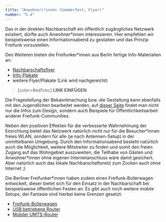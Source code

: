 ```yaml
---
title: "Anwohner\*innen (Sommerfest, Flyer)"
number: "5.4"
---
```


Das in der direkten Nachbarschaft ein öffentlich zugängliches Netzwerk existiert, dürfte auch Anwohner\*innen interessieren. Hier empfehlen wir beispielsweise einen Informationsabend zu gestalten und das Prinzip Freifunk vorzustellen. 

Des Weiteren bieten die Freifunker\*innen aus Berlin fertige Info-Materialien an:

 * [Nachbarschaftsflyer](https://berlin.freifunk.net/download/media/flyer/nachbarn/NachbarnFlyer.pdf)
 * [Info-Plakate](https://berlin.freifunk.net/download/media/flyer/hiergibtsfreifunk/)
 * weitere Flyer/Plakate (Link wird nachgereicht)
> [color=#ed1cbc] **LINK EINFÜGEN**

Die Fragestellung der Bekanntmachung bzw. die Gestaltung kann ebenfalls mit den Jugendlichen bearbeitet werden, auf [dieser Seite](https://wiki.freifunk.net/Freifunk-Styles) findet man nicht nur die Infos zum Design, sondern auch Beispiele für Öffentlichkeitsarbeit anderer Freifunk-Communities.

Neben den positiven Effekten für die verbesserte  Wahrnehmung der Einrichtung bietet das Netzwerk natürlich nicht nur für die Besucher\*innen freies WLAN, sondern für alle (je nach Antennen-Setup) in der unmittelbaren Umgebung. Durch den Informationsabend besteht natürlich auch die Möglichkeit, weitere Mitstreiter zu finden und somit den freien Zugang auf das Wohngebiet auszuweiten, die Teilhabe von Gästen und Anwohner\*innen ohne eigenen Internetanschluss wäre damit gesichert. Aber natürlich auch das lokale Nachbarschaftsnetz zum Zocken auch ohne Internet ;)

Die Berliner Freifunker\*innen haben zudem einen Freifunk-Bollerwagen entwickelt, dieser bietet sich für den Einsatz in der Nachbarschaft bei beispielsweise öffentlichen Festen an. Es gibt auch noch weitere mobile Setups, der Fantasie sind hierbei keine Grenzen gesetzt:

 * [Freifunk-Bollerwagen](https://wiki.freifunk.net/Solar_powered_router)
 * [USB betriebene Router](https://wiki.freifunk.net/USB_betriebene_Router)
 * [Mobiler UMTS-Router](https://wiki.freifunk.net/Mobiler_UMTS-Router)